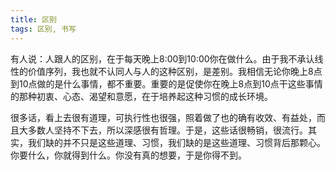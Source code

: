 ```yaml
---
title: 区别
tags: 区别, 书写
---
```



有人说：人跟人的区别，在于每天晚上8:00到10:00你在做什么。由于我不承认线性的价值序列，我也就不认同人与人的这种区别，是差别。我相信无论你晚上8点到10点做的是什么事情，都不重要。重要的是促使你在晚上8点到10点干这些事情的那种初衷、心态、渴望和意愿，在于培养起这种习惯的成长环境。

很多话，看上去很有道理，可执行性也很强，照着做了也的确有收效、有益处，而且大多数人坚持不下去，所以深感很有哲理。于是，这些话很畅销，很流行。其实，我们缺的并不只是这些道理、习惯，我们缺的是这些道理、习惯背后那颗心。你要什么，你就得到什么。你没有真的想要，于是你得不到。

